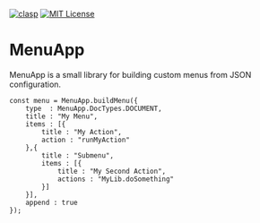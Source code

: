 
[![clasp](https://img.shields.io/badge/built%20with-clasp-4285f4.svg)](https://github.com/google/clasp)
[![MIT License](https://img.shields.io/badge/license-MIT-blue.svg?style=flat)](LICENCE)

# MenuApp

MenuApp is a small library for building custom menus from JSON configuration.

````
const menu = MenuApp.buildMenu({
    type  : MenuApp.DocTypes.DOCUMENT,
    title : "My Menu",
    items : [{
        title : "My Action",
        action : "runMyAction"
    },{
        title : "Submenu",
        items : [{
            title : "My Second Action",
            actions : "MyLib.doSomething"
        }]
    }],
    append : true
});
````
